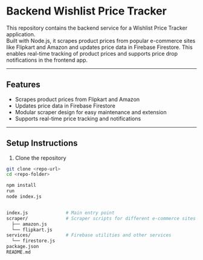 # Backend Wishlist Price Tracker

This repository contains the backend service for a Wishlist Price Tracker application.  
Built with Node.js, it scrapes product prices from popular e-commerce sites like Flipkart and Amazon and updates price data in Firebase Firestore. This enables real-time tracking of product prices and supports price drop notifications in the frontend app.

---

## Features

- Scrapes product prices from Flipkart and Amazon  
- Updates price data in Firebase Firestore  
- Modular scraper design for easy maintenance and extension  
- Supports real-time price tracking and notifications  

---

## Setup Instructions

1. Clone the repository

```bash
git clone <repo-url>
cd <repo-folder>

npm install
run
node index.js


index.js              # Main entry point
scraper/              # Scraper scripts for different e-commerce sites
  ├── amazon.js
  └── flipkart.js
services/             # Firebase utilities and other services
  └── firestore.js
package.json
README.md
